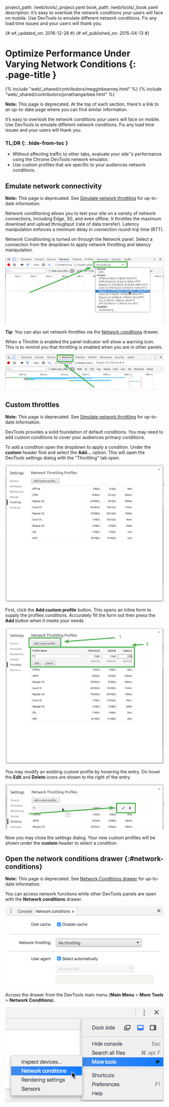 project_path: /web/tools/_project.yaml
book_path: /web/tools/_book.yaml
description: It’s easy to overlook the network conditions your users will face on mobile. Use DevTools to emulate different network conditions. Fix any load time issues and your users will thank you.

{# wf_updated_on: 2016-12-28 #}
{# wf_published_on: 2015-04-13 #}

# Optimize Performance Under Varying Network Conditions {: .page-title }

{% include "web/_shared/contributors/megginkearney.html" %}
{% include "web/_shared/contributors/jonathangarbee.html" %}

<aside class="note">
  <b>Note:</b> This page is deprecated. At the top of each section, there's a
  link to an up-to-date page where you can find similar information.
</aside>

It’s easy to overlook the network conditions your users will face on mobile. Use DevTools to emulate different network conditions. Fix any load time issues and your users will thank you.

### TL;DR {: .hide-from-toc }
- Without affecting traffic to other tabs, evaluate your site''s performance using the Chrome DevTools network emulator.
- Use custom profiles that are specific to your audiences network conditions.

## Emulate network connectivity

<aside class="note">
  <b>Note:</b> This page is deprecated. See <a href="reference#throttling">
  Simulate network throttling</a> for up-to-date information.
</aside>

Network conditioning allows you to test your site on a variety of network connections, including Edge, 3G, and even offline.
It throttles the maximum download and upload throughput (rate of data transfer).
Latency manipulation enforces a minimum delay in connection round-trip time (RTT).

Network Conditioning is turned on through the Network panel.
Select a connection from the dropdown to apply network throttling and latency manipulation.

![Select Network Throttle](imgs/throttle-selection.png)

**Tip**: You can also set network throttles via the
[Network conditions](#network-conditions) drawer.

When a Throttle is enabled the panel indicator will show a warning icon.
This is to remind you that throttling is enabled when you are in other panels.

![Network Panel Selector With Warning Indicator](imgs/throttling-enabled.png)

## Custom throttles

<aside class="note">
  <b>Note:</b> This page is deprecated. See <a href="reference#throttling">
  Simulate network throttling</a> for up-to-date information.
</aside>

DevTools provides a solid foundation of default conditions.
You may need to add custom conditions to cover your audiences primary conditions.

To add a condition open the dropdown to apply a condition.
Under the **custom** header find and select the **Add...** option.
This will open the DevTools settings dialog with the "Throttling" tab open.

![Throttle Settings Index](imgs/throttle-index.png)

First, click the **Add custom profile** button.
This opens an inline form to supply the profiles conditions.
Accurately fill the form out then press the **Add** button when it meets your needs.

![Throttle Settings Add Custom Throttle](imgs/add-custom-throttle.png)

You may modify an existing custom profile by hovering the entry.
On hover the **Edit** and **Delete** icons are shown to the right of the entry.

![Throttle Settings Modify Custom Entry](imgs/hover-to-modify-custom-throttle.png)

Now you may close the settings dialog.
Your new custom profiles will be shown under the **custom** header to select a condition.

## Open the network conditions drawer {:#network-conditions}

<aside class="note">
  <b>Note:</b> This page is deprecated. See
  <a href="reference#network-conditions">Network Conditions drawer</a> for
  up-to-date information.
</aside>

You can access network functions while other DevTools panels are open with
the **Network conditions** drawer.

![the network conditions drawer](imgs/network-drawer.png)

Access the drawer from the DevTools main menu (**Main Menu** > **More Tools** >
**Network Conditions**).

![opening the network conditions drawer](imgs/open-network-drawer.png)
